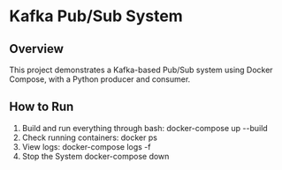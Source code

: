 
# Kafka Pub/Sub System

## Overview
This project demonstrates a Kafka-based Pub/Sub system using Docker Compose, with a Python producer and consumer.

## How to Run

1. Build and run everything through bash:
	docker-compose up --build
2. Check running containers:
	docker ps
3. View logs:
	docker-compose logs -f
4. Stop the System
	docker-compose down
